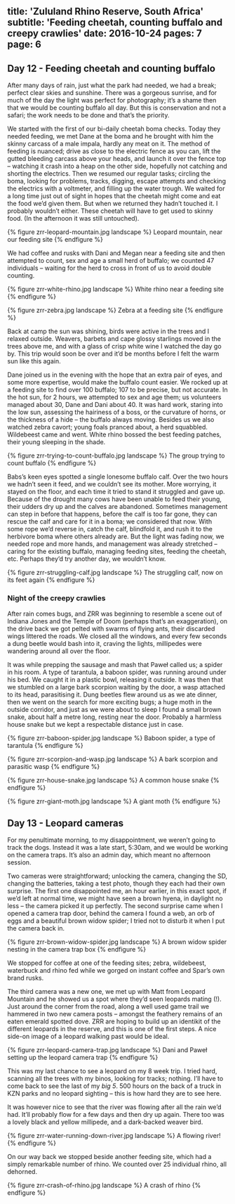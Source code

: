 title: 'Zululand Rhino Reserve, South Africa'
subtitle: 'Feeding cheetah, counting buffalo and creepy crawlies'
date: 2016-10-24
pages: 7
page: 6
---

## Day 12 - Feeding cheetah and counting buffalo

After many days of rain, just what the park had needed, we had a break; perfect clear skies and sunshine. There was a gorgeous sunrise, and for much of the day the light was perfect for photography; it’s a shame then that we would be counting buffalo all day. But this is conservation and not a safari; the work needs to be done and that’s the priority.

We started with the first of our bi-daily cheetah boma checks. Today they needed feeding, we met Dane at the boma and he brought with him the skinny carcass of a male impala, hardly any meat on it. The method of feeding is nuanced; drive as close to the electric fence as you can, lift the gutted bleeding carcass above your heads, and launch it over the fence top – watching it crash into a heap on the other side, hopefully not catching and shorting the electrics. Then we resumed our regular tasks; circling the boma, looking for problems, tracks, digging, escape attempts and checking the electrics with a voltmeter, and filling up the water trough. We waited for a long time just out of sight in hopes that the cheetah might come and eat the food we’d given them. But when we returned they hadn’t touched it. I probably wouldn’t either. These cheetah will have to get used to skinny food. (In the afternoon it was still untouched).

{% figure zrr-leopard-mountain.jpg landscape %}
Leopard mountain, near our feeding site
{% endfigure %}

We had coffee and rusks with Dani and Megan near a feeding site and then attempted to count, sex and age a small herd of buffalo; we counted 47 individuals – waiting for the herd to cross in front of us to avoid double counting.

{% figure zrr-white-rhino.jpg landscape %}
White rhino near a feeding site
{% endfigure %}

{% figure zrr-zebra.jpg landscape %}
Zebra at a feeding site
{% endfigure %}

Back at camp the sun was shining, birds were active in the trees and I relaxed outside. Weavers, barbets and cape glossy starlings moved in the trees above me, and with a glass of crisp white wine I watched the day go by. This trip would soon be over and it’d be months before I felt the warm sun like this again.

Dane joined us in the evening with the hope that an extra pair of eyes, and some more expertise, would make the buffalo count easier. We rocked up at a feeding site to find over 100 buffalo; 107 to be precise, but not accurate. In the hot sun, for 2 hours, we attempted to sex and age them; us volunteers managed about 30, Dane and Dani about 40. It was hard work, staring into the low sun, assessing the hairiness of a boss, or the curvature of horns, or the thickness of a hide – the buffalo always moving. Besides us we also watched zebra cavort; young foals pranced about, a herd squabbled. Wildebeest came and went. White rhino bossed the best feeding patches, their young sleeping in the shade.

{% figure zrr-trying-to-count-buffalo.jpg landscape %}
The group trying to count buffalo
{% endfigure %}

Babs’s keen eyes spotted a single lonesome buffalo calf. Over the two hours we hadn’t seen it feed, and we couldn’t see its mother. More worrying, it stayed on the floor, and each time it tried to stand it struggled and gave up. Because of the drought many cows have been unable to feed their young, their udders dry up and the calves are abandoned. Sometimes management can step in before that happens, before the calf is too far gone, they can rescue the calf and care for it in a boma; we considered that now. With some rope we’d reverse in, catch the calf, blindfold it, and rush it to the herbivore boma where others already are. But the light was fading now, we needed rope and more hands, and management was already stretched – caring for the existing buffalo, managing feeding sites, feeding the cheetah, etc. Perhaps they’d try another day, we wouldn’t know.

{% figure zrr-struggling-calf.jpg landscape %}
The struggling calf, now on its feet again
{% endfigure %}

### Night of the creepy crawlies

After rain comes bugs, and ZRR was beginning to resemble a scene out of Indiana Jones and the Temple of Doom (perhaps that’s an exaggeration), on the drive back we got pelted with swarms of flying ants, their discarded wings littered the roads. We closed all the windows, and every few seconds a dung beetle would bash into it, craving the lights, millipedes were wandering around all over the floor.

It was while prepping the sausage and mash that Paweł called us; a spider in his room. A type of tarantula, a baboon spider, was running around under his bed. We caught it in a plastic bowl, releasing it outside. It was then that we stumbled on a large bark scorpion waiting by the door, a wasp attached to its head, parasitising it. Dung beetles flew around us as we ate dinner, then we went on the search for more exciting bugs; a huge moth in the outside corridor, and just as we were about to sleep I found a small brown snake, about half a metre long, resting near the door. Probably a harmless house snake but we kept a respectable distance just in case.

{% figure zrr-baboon-spider.jpg landscape %}
Baboon spider, a type of tarantula
{% endfigure %}

{% figure zrr-scorpion-and-wasp.jpg landscape %}
A bark scorpion and parasitic wasp
{% endfigure %}

{% figure zrr-house-snake.jpg landscape %}
A common house snake
{% endfigure %}

{% figure zrr-giant-moth.jpg landscape %}
A giant moth
{% endfigure %}

## Day 13 - Leopard cameras

For my penultimate morning, to my disappointment, we weren’t going to track the dogs. Instead it was a late start, 5:30am, and we would be working on the camera traps. It’s also an admin day, which meant no afternoon session.

Two cameras were straightforward; unlocking the camera, changing the SD, changing the batteries, taking a test photo, though they each had their own surprise. The first one disappointed me, an hour earlier, in this exact spot, if we’d left at normal time, we might have seen a brown hyena, in daylight no less – the camera picked it up perfectly. The second surprise came when I opened a camera trap door, behind the camera I found a web, an orb of eggs and a beautiful brown widow spider; I tried not to disturb it when I put the camera back in.

{% figure zrr-brown-widow-spider.jpg landscape %}
A brown widow spider nesting in the camera trap box
{% endfigure %}

We stopped for coffee at one of the feeding sites; zebra, wildebeest, waterbuck and rhino fed while we gorged on instant coffee and Spar’s own brand rusks.

The third camera was a new one, we met up with Matt from Leopard Mountain and he showed us a spot where they’d seen leopards mating (!). Just around the corner from the road, along a well used game trail we hammered in two new camera posts – amongst the feathery remains of an eaten emerald spotted dove. ZRR are hoping to build up an identikit of the different leopards in the reserve, and this is one of the first steps. A nice side-on image of a leopard walking past would be ideal.

{% figure zrr-leopard-camera-trap.jpg landscape %}
Dani and Paweł setting up the leopard camera trap
{% endfigure %}

This was my last chance to see a leopard on my 8 week trip. I tried hard, scanning all the trees with my binos, looking for tracks; nothing. I’ll have to come back to see the last of my _big 5_. 500 hours on the back of a truck in KZN parks and no leopard sighting – this is how hard they are to see here.

It was however nice to see that the river was flowing after all the rain we’d had. It’ll probably flow for a few days and then dry up again. There too was a lovely black and yellow millipede, and a dark-backed weaver bird.

{% figure zrr-water-running-down-river.jpg landscape %}
A flowing river!
{% endfigure %}

On our way back we stopped beside another feeding site, which had a simply remarkable number of rhino. We counted over 25 individual rhino, all dehorned.

{% figure zrr-crash-of-rhino.jpg landscape %}
A crash of rhino
{% endfigure %}
